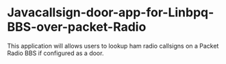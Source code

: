 # Javacallsign-door-app-for-Linbpq-BBS-over-packet-Radio
This application will allows users to lookup ham radio callsigns on a Packet Radio BBS if configured as a door. 
